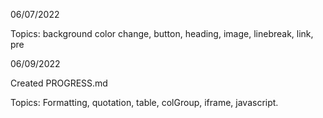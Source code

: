 06/07/2022

Topics: background color change, button, heading, image, linebreak, link, pre

06/09/2022

Created PROGRESS.md

Topics: Formatting, quotation, table, colGroup, iframe, javascript.
